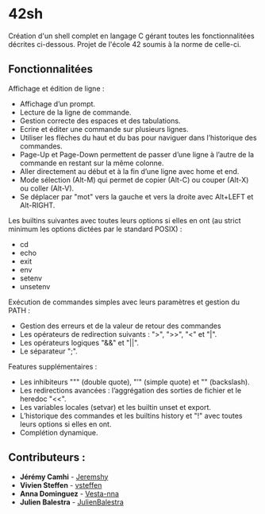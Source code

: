 # 42sh
Création d'un shell complet en langage C gérant toutes les fonctionnalitées décrites ci-dessous. Projet de l'école 42 soumis à la norme de celle-ci.

## Fonctionnalitées

Affichage et édition de ligne :
* Affichage d’un prompt.
* Lecture de la ligne de commande.
* Gestion correcte des espaces et des tabulations.
* Ecrire et éditer une commande sur plusieurs lignes.
* Utiliser les flèches du haut et du bas pour naviguer dans l’historique des commandes.
* Page-Up et Page-Down permettent de passer d’une ligne à l’autre de la commande en restant sur la même colonne.
* Aller directement au début et à la fin d’une ligne avec home et end.
* Mode sélection (Alt-M) qui permet de copier (Alt-C) ou couper (Alt-X) ou coller (Alt-V).
* Se déplacer par "mot" vers la gauche et vers la droite avec Alt+LEFT et Alt-RIGHT.

Les builtins suivantes avec toutes leurs options si elles en ont (au strict minimum les options dictées par le standard POSIX) :
* cd
* echo
* exit
* env
* setenv
* unsetenv

Exécution de commandes simples avec leurs paramètres et gestion du PATH :
* Gestion des erreurs et de la valeur de retour des commandes
* Les opérateurs de redirection suivants : ">", ">>", "<" et "|".
* Les opérateurs logiques "&&" et "||".
* Le séparateur ";".

Features supplémentaires :
* Les inhibiteurs """ (double quote), "’" (simple quote) et "\" (backslash).
* Les redirections avancées : l’aggrégation des sorties de fichier et le heredoc "<<".
* Les variables locales (setvar) et les builtin unset et export.
* L’historique des commandes et les builtins history et "!" avec toutes leurs options
si elles en ont.
* Complétion dynamique.

## Contributeurs :
* **Jérémy Camhi** - [Jeremshy](https://github.com/JeremShy)
* **Vivien Steffen** - [vsteffen](https://github.com/vsteffen)
* **Anna Dominguez** - [Vesta-nna](https://github.com/Vesta-nna)
* **Julien Balestra** - [JulienBalestra](https://github.com/)
